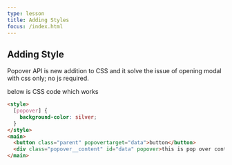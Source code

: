 ```yaml
---
type: lesson
title: Adding Styles
focus: /index.html
---
```


## Adding Style

Popover API is new addition to CSS and it solve the issue of opening modal with css only; no js required.

below is CSS code which works

```html title="index.html" add={1-5}
<style>
  [popover] {
    background-color: silver;
  }
</style>
<main>
  <button class="parent" popovertarget="data">button</button>
  <div class="popover__content" id="data" popover>this is pop over content</div>
</main>
```
